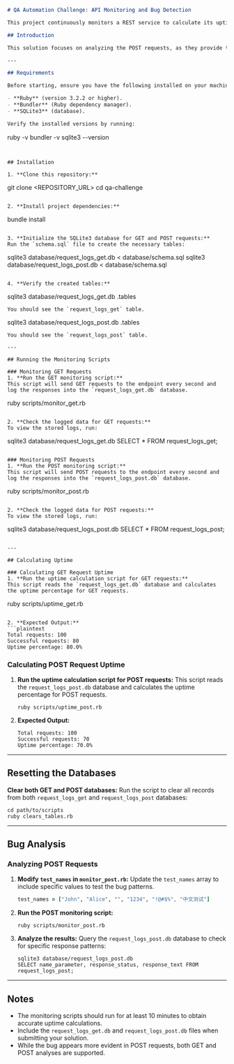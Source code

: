 ```markdown
# QA Automation Challenge: API Monitoring and Bug Detection

This project continuously monitors a REST service to calculate its uptime and detect patterns in a bug related to the `name` parameter.

## Introduction

This solution focuses on analyzing the POST requests, as they provide the most meaningful responses for identifying and understanding the bug. However, the project also supports monitoring GET requests, offering flexibility for additional analysis if required. Both GET and POST monitoring scripts log responses into separate SQLite3 databases for clarity and ease of use.

---

## Requirements

Before starting, ensure you have the following installed on your machine:

- **Ruby** (version 3.2.2 or higher).
- **Bundler** (Ruby dependency manager).
- **SQLite3** (database).

Verify the installed versions by running:
```
ruby -v
bundler -v
sqlite3 --version
```


## Installation

1. **Clone this repository:**
   ```
   git clone <REPOSITORY_URL>
   cd qa-challenge
   ```

2. **Install project dependencies:**
   ```
   bundle install
   ```

3. **Initialize the SQLite3 database for GET and POST requests:**
   Run the `schema.sql` file to create the necessary tables:
   ```
   sqlite3 database/request_logs_get.db < database/schema.sql
   sqlite3 database/request_logs_post.db < database/schema.sql
   ```

4. **Verify the created tables:**
   ```
   sqlite3 database/request_logs_get.db
   .tables
   ```
   You should see the `request_logs_get` table.
   ```
   sqlite3 database/request_logs_post.db
   .tables
   ```
   You should see the `request_logs_post` table.

---

## Running the Monitoring Scripts

### Monitoring GET Requests
1. **Run the GET monitoring script:**
   This script will send GET requests to the endpoint every second and log the responses into the `request_logs_get.db` database.
   ```
   ruby scripts/monitor_get.rb
   ```

2. **Check the logged data for GET requests:**
   To view the stored logs, run:
   ```
   sqlite3 database/request_logs_get.db
   SELECT * FROM request_logs_get;
   ```

### Monitoring POST Requests
1. **Run the POST monitoring script:**
   This script will send POST requests to the endpoint every second and log the responses into the `request_logs_post.db` database.
   ```
   ruby scripts/monitor_post.rb
   ```

2. **Check the logged data for POST requests:**
   To view the stored logs, run:
   ```
   sqlite3 database/request_logs_post.db
   SELECT * FROM request_logs_post;
   ```

---

## Calculating Uptime

### Calculating GET Request Uptime
1. **Run the uptime calculation script for GET requests:**
   This script reads the `request_logs_get.db` database and calculates the uptime percentage for GET requests.
   ```
   ruby scripts/uptime_get.rb
   ```

2. **Expected Output:**
   ```plaintext
   Total requests: 100
   Successful requests: 80
   Uptime percentage: 80.0%
   ```

### Calculating POST Request Uptime
1. **Run the uptime calculation script for POST requests:**
   This script reads the `request_logs_post.db` database and calculates the uptime percentage for POST requests.
   ```
   ruby scripts/uptime_post.rb
   ```

2. **Expected Output:**
   ```plaintext
   Total requests: 100
   Successful requests: 70
   Uptime percentage: 70.0%
   ```

---

## Resetting the Databases

 **Clear both GET and POST databases:**
   Run the script to clear all records from both `request_logs_get` and `request_logs_post` databases:
```
cd path/to/scripts
ruby clears_tables.rb
```

---

## Bug Analysis

### Analyzing POST Requests
1. **Modify `test_names` in `monitor_post.rb`:**
   Update the `test_names` array to include specific values to test the bug patterns.
   ```ruby
   test_names = ["John", "Alice", "", "1234", "!@#$%", "中文测试"]
   ```

2. **Run the POST monitoring script:**
   ```
   ruby scripts/monitor_post.rb
   ```

3. **Analyze the results:**
   Query the `request_logs_post.db` database to check for specific response patterns:
   ```
   sqlite3 database/request_logs_post.db
   SELECT name_parameter, response_status, response_text FROM request_logs_post;
   ```

---

## Notes

- The monitoring scripts should run for at least 10 minutes to obtain accurate uptime calculations.
- Include the `request_logs_get.db` and `request_logs_post.db` files when submitting your solution.
- While the bug appears more evident in POST requests, both GET and POST analyses are supported.

``` 
